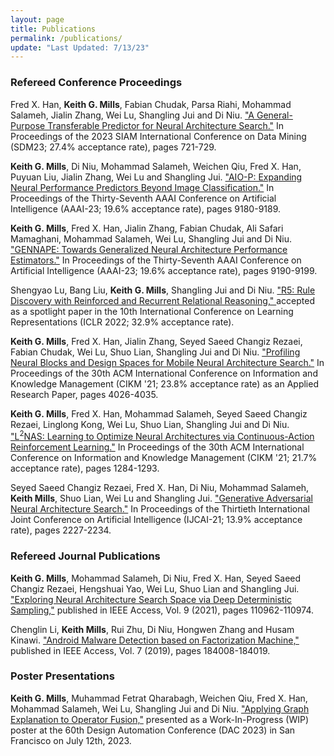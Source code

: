 ```yaml
---
layout: page
title: Publications
permalink: /publications/
update: "Last Updated: 7/13/23"
---
```


### Refereed Conference Proceedings
Fred X. Han, **Keith G. Mills**, Fabian Chudak, Parsa Riahi, Mohammad Salameh, Jialin Zhang, Wei Lu, Shangling Jui and Di Niu. <a href="https://kgmills.github.io/assets/papers/general_predictor_sdm23.pdf">"A General-Purpose Transferable Predictor for Neural Architecture Search."</a> In Proceedings of the 2023 SIAM International Conference on Data Mining (SDM23; 27.4% acceptance rate), pages 721-729.

**Keith G. Mills**, Di Niu, Mohammad Salameh, Weichen Qiu, Fred X. Han, Puyuan Liu, Jialin Zhang, Wei Lu and Shangling Jui. <a href="https://kgmills.github.io/assets/papers/AIO-P_AAAI23.pdf"> "AIO-P: Expanding Neural Performance Predictors Beyond Image Classification."</a> In Proceedings of the Thirty-Seventh AAAI Conference on Artificial Intelligence (AAAI-23; 19.6% acceptance rate), pages 9180-9189.

**Keith G. Mills**, Fred X. Han, Jialin Zhang, Fabian Chudak, Ali Safari Mamaghani, Mohammad Salameh, Wei Lu, Shangling Jui and Di Niu. <a href="https://kgmills.github.io/assets/papers/GENNAPE_AAAI23.pdf"> "GENNAPE: Towards Generalized Neural Architecture Performance Estimators."</a> In Proceedings of the Thirty-Seventh AAAI Conference on Artificial Intelligence (AAAI-23; 19.6% acceptance rate), pages 9190-9199.

Shengyao Lu, Bang Liu, **Keith G. Mills**, Shangling Jui and Di Niu. <a href="https://kgmills.github.io/assets/papers/R5_ICLR22.pdf"> "R5: Rule Discovery with Reinforced and Recurrent Relational Reasoning," </a> accepted as a spotlight paper in the 10th International Conference on Learning Representations (ICLR 2022; 32.9% acceptance rate).

**Keith G. Mills**, Fred X. Han, Jialin Zhang, Seyed Saeed Changiz Rezaei, Fabian Chudak, Wei Lu, Shuo Lian, Shangling Jui and Di Niu. <a href="https://kgmills.github.io/assets/papers/BlockProfiling_CIKM21.pdf"> "Profiling Neural Blocks and Design Spaces for Mobile Neural Architecture Search."</a> In Proceedings of the 30th ACM International Conference on Information and Knowledge Management (CIKM '21; 23.8% acceptance rate) as an Applied Research Paper, pages 4026-4035.

**Keith G. Mills**, Fred X. Han, Mohammad Salameh, Seyed Saeed Changiz Rezaei, Linglong Kong, Wei Lu, Shuo Lian, Shangling Jui and Di Niu. <a href="https://kgmills.github.io/assets/papers/L2NAS_CIKM21.pdf"> "L<sup>2</sup>NAS: Learning to Optimize Neural Architectures via Continuous-Action Reinforcement Learning."</a> In Proceedings of the 30th ACM International Conference on Information and Knowledge Management (CIKM '21; 21.7% acceptance rate), pages 1284-1293.

Seyed Saeed Changiz Rezaei, Fred X. Han, Di Niu, Mohammad Salameh, **Keith Mills**, Shuo Lian, Wei Lu and Shangling Jui. <a href="https://kgmills.github.io/assets/papers/GA-NAS_IJCAI21.pdf"> "Generative Adversarial Neural Architecture Search."</a> In Proceedings of the Thirtieth International Joint Conference on Artificial Intelligence (IJCAI-21; 13.9% acceptance rate), pages 2227-2234.

### Refereed Journal Publications
**Keith G. Mills**, Mohammad Salameh, Di Niu, Fred X. Han, Seyed Saeed Changiz Rezaei, Hengshuai Yao, Wei Lu, Shuo Lian and Shangling Jui. <a href="https://kgmills.github.io/assets/papers/DDAS_IEEEAccess.pdf">"Exploring Neural Architecture Search Space via Deep Deterministic Sampling,"</a> published in IEEE Access, Vol. 9 (2021), pages 110962-110974.

Chenglin Li, **Keith Mills**, Rui Zhu, Di Niu, Hongwen Zhang and Husam Kinawi. <a href="https://kgmills.github.io/assets/papers/Android_Malware_Factorization_IEEEAccess.pdf">"Android Malware Detection based on Factorization Machine,"</a> published in IEEE Access, Vol. 7 (2019), pages 184008-184019.


### Poster Presentations
**Keith G. Mills**, Muhammad Fetrat Qharabagh, Weichen Qiu, Fred X. Han, Mohammad Salameh, Wei Lu, Shangling Jui and Di Niu. <a href="https://kgmills.github.io/assets/posters/applying_get_op_fusion_DAC2023.pdf">"Applying Graph Explanation to Operator Fusion,"</a> presented as a Work-In-Progress (WIP) poster at the 60th Design Automation Conference (DAC 2023) in San Francisco on July 12th, 2023.
